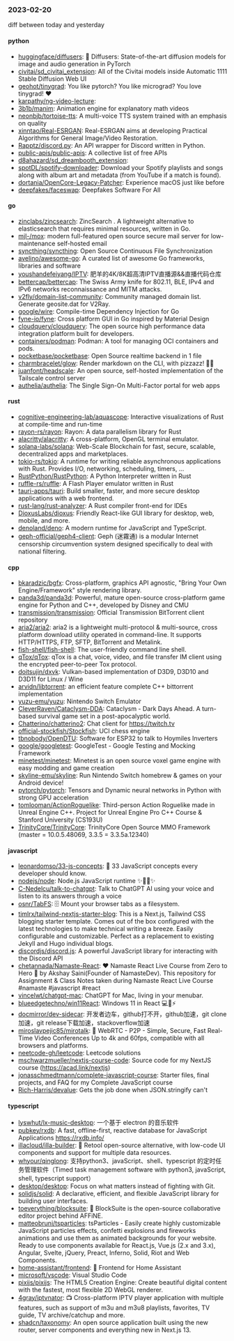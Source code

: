 ### 2023-02-20
diff between today and yesterday

#### python
* [huggingface/diffusers](https://github.com/huggingface/diffusers): 🤗 Diffusers: State-of-the-art diffusion models for image and audio generation in PyTorch
* [civitai/sd_civitai_extension](https://github.com/civitai/sd_civitai_extension): All of the Civitai models inside Automatic 1111 Stable Diffusion Web UI
* [geohot/tinygrad](https://github.com/geohot/tinygrad): You like pytorch? You like micrograd? You love tinygrad! ❤️
* [karpathy/ng-video-lecture](https://github.com/karpathy/ng-video-lecture): 
* [3b1b/manim](https://github.com/3b1b/manim): Animation engine for explanatory math videos
* [neonbjb/tortoise-tts](https://github.com/neonbjb/tortoise-tts): A multi-voice TTS system trained with an emphasis on quality
* [xinntao/Real-ESRGAN](https://github.com/xinntao/Real-ESRGAN): Real-ESRGAN aims at developing Practical Algorithms for General Image/Video Restoration.
* [Rapptz/discord.py](https://github.com/Rapptz/discord.py): An API wrapper for Discord written in Python.
* [public-apis/public-apis](https://github.com/public-apis/public-apis): A collective list of free APIs
* [d8ahazard/sd_dreambooth_extension](https://github.com/d8ahazard/sd_dreambooth_extension): 
* [spotDL/spotify-downloader](https://github.com/spotDL/spotify-downloader): Download your Spotify playlists and songs along with album art and metadata (from YouTube if a match is found).
* [dortania/OpenCore-Legacy-Patcher](https://github.com/dortania/OpenCore-Legacy-Patcher): Experience macOS just like before
* [deepfakes/faceswap](https://github.com/deepfakes/faceswap): Deepfakes Software For All

#### go
* [zinclabs/zincsearch](https://github.com/zinclabs/zincsearch): ZincSearch . A lightweight alternative to elasticsearch that requires minimal resources, written in Go.
* [mjl-/mox](https://github.com/mjl-/mox): modern full-featured open source secure mail server for low-maintenance self-hosted email
* [syncthing/syncthing](https://github.com/syncthing/syncthing): Open Source Continuous File Synchronization
* [avelino/awesome-go](https://github.com/avelino/awesome-go): A curated list of awesome Go frameworks, libraries and software
* [youshandefeiyang/IPTV](https://github.com/youshandefeiyang/IPTV): 肥羊的4K/8K超高清IPTV直播源&&直播代码仓库
* [bettercap/bettercap](https://github.com/bettercap/bettercap): The Swiss Army knife for 802.11, BLE, IPv4 and IPv6 networks reconnaissance and MITM attacks.
* [v2fly/domain-list-community](https://github.com/v2fly/domain-list-community): Community managed domain list. Generate geosite.dat for V2Ray.
* [google/wire](https://github.com/google/wire): Compile-time Dependency Injection for Go
* [fyne-io/fyne](https://github.com/fyne-io/fyne): Cross platform GUI in Go inspired by Material Design
* [cloudquery/cloudquery](https://github.com/cloudquery/cloudquery): The open source high performance data integration platform built for developers.
* [containers/podman](https://github.com/containers/podman): Podman: A tool for managing OCI containers and pods.
* [pocketbase/pocketbase](https://github.com/pocketbase/pocketbase): Open Source realtime backend in 1 file
* [charmbracelet/glow](https://github.com/charmbracelet/glow): Render markdown on the CLI, with pizzazz! 💅🏻
* [juanfont/headscale](https://github.com/juanfont/headscale): An open source, self-hosted implementation of the Tailscale control server
* [authelia/authelia](https://github.com/authelia/authelia): The Single Sign-On Multi-Factor portal for web apps

#### rust
* [cognitive-engineering-lab/aquascope](https://github.com/cognitive-engineering-lab/aquascope): Interactive visualizations of Rust at compile-time and run-time
* [rayon-rs/rayon](https://github.com/rayon-rs/rayon): Rayon: A data parallelism library for Rust
* [alacritty/alacritty](https://github.com/alacritty/alacritty): A cross-platform, OpenGL terminal emulator.
* [solana-labs/solana](https://github.com/solana-labs/solana): Web-Scale Blockchain for fast, secure, scalable, decentralized apps and marketplaces.
* [tokio-rs/tokio](https://github.com/tokio-rs/tokio): A runtime for writing reliable asynchronous applications with Rust. Provides I/O, networking, scheduling, timers, ...
* [RustPython/RustPython](https://github.com/RustPython/RustPython): A Python Interpreter written in Rust
* [ruffle-rs/ruffle](https://github.com/ruffle-rs/ruffle): A Flash Player emulator written in Rust
* [tauri-apps/tauri](https://github.com/tauri-apps/tauri): Build smaller, faster, and more secure desktop applications with a web frontend.
* [rust-lang/rust-analyzer](https://github.com/rust-lang/rust-analyzer): A Rust compiler front-end for IDEs
* [DioxusLabs/dioxus](https://github.com/DioxusLabs/dioxus): Friendly React-like GUI library for desktop, web, mobile, and more.
* [denoland/deno](https://github.com/denoland/deno): A modern runtime for JavaScript and TypeScript.
* [geph-official/geph4-client](https://github.com/geph-official/geph4-client): Geph (迷霧通) is a modular Internet censorship circumvention system designed specifically to deal with national filtering.

#### cpp
* [bkaradzic/bgfx](https://github.com/bkaradzic/bgfx): Cross-platform, graphics API agnostic, "Bring Your Own Engine/Framework" style rendering library.
* [panda3d/panda3d](https://github.com/panda3d/panda3d): Powerful, mature open-source cross-platform game engine for Python and C++, developed by Disney and CMU
* [transmission/transmission](https://github.com/transmission/transmission): Official Transmission BitTorrent client repository
* [aria2/aria2](https://github.com/aria2/aria2): aria2 is a lightweight multi-protocol & multi-source, cross platform download utility operated in command-line. It supports HTTP/HTTPS, FTP, SFTP, BitTorrent and Metalink.
* [fish-shell/fish-shell](https://github.com/fish-shell/fish-shell): The user-friendly command line shell.
* [qTox/qTox](https://github.com/qTox/qTox): qTox is a chat, voice, video, and file transfer IM client using the encrypted peer-to-peer Tox protocol.
* [doitsujin/dxvk](https://github.com/doitsujin/dxvk): Vulkan-based implementation of D3D9, D3D10 and D3D11 for Linux / Wine
* [arvidn/libtorrent](https://github.com/arvidn/libtorrent): an efficient feature complete C++ bittorrent implementation
* [yuzu-emu/yuzu](https://github.com/yuzu-emu/yuzu): Nintendo Switch Emulator
* [CleverRaven/Cataclysm-DDA](https://github.com/CleverRaven/Cataclysm-DDA): Cataclysm - Dark Days Ahead. A turn-based survival game set in a post-apocalyptic world.
* [Chatterino/chatterino2](https://github.com/Chatterino/chatterino2): Chat client for https://twitch.tv
* [official-stockfish/Stockfish](https://github.com/official-stockfish/Stockfish): UCI chess engine
* [tbnobody/OpenDTU](https://github.com/tbnobody/OpenDTU): Software for ESP32 to talk to Hoymiles Inverters
* [google/googletest](https://github.com/google/googletest): GoogleTest - Google Testing and Mocking Framework
* [minetest/minetest](https://github.com/minetest/minetest): Minetest is an open source voxel game engine with easy modding and game creation
* [skyline-emu/skyline](https://github.com/skyline-emu/skyline): Run Nintendo Switch homebrew & games on your Android device!
* [pytorch/pytorch](https://github.com/pytorch/pytorch): Tensors and Dynamic neural networks in Python with strong GPU acceleration
* [tomlooman/ActionRoguelike](https://github.com/tomlooman/ActionRoguelike): Third-person Action Roguelike made in Unreal Engine C++. Project for Unreal Engine Pro C++ Course & Stanford University (CS193U)
* [TrinityCore/TrinityCore](https://github.com/TrinityCore/TrinityCore): TrinityCore Open Source MMO Framework (master = 10.0.5.48069, 3.3.5 = 3.3.5a.12340)

#### javascript
* [leonardomso/33-js-concepts](https://github.com/leonardomso/33-js-concepts): 📜 33 JavaScript concepts every developer should know.
* [nodejs/node](https://github.com/nodejs/node): Node.js JavaScript runtime ✨🐢🚀✨
* [C-Nedelcu/talk-to-chatgpt](https://github.com/C-Nedelcu/talk-to-chatgpt): Talk to ChatGPT AI using your voice and listen to its answers through a voice
* [osnr/TabFS](https://github.com/osnr/TabFS): 🗄 Mount your browser tabs as a filesystem.
* [timlrx/tailwind-nextjs-starter-blog](https://github.com/timlrx/tailwind-nextjs-starter-blog): This is a Next.js, Tailwind CSS blogging starter template. Comes out of the box configured with the latest technologies to make technical writing a breeze. Easily configurable and customizable. Perfect as a replacement to existing Jekyll and Hugo individual blogs.
* [discordjs/discord.js](https://github.com/discordjs/discord.js): A powerful JavaScript library for interacting with the Discord API
* [chetannada/Namaste-React](https://github.com/chetannada/Namaste-React): ❤ Namaste React Live Course from Zero to Hero 🚀 by Akshay Saini(Founder of NamasteDev). This repository for Assignment & Class Notes taken during Namaste React Live Course #namaste #javascript #react
* [vincelwt/chatgpt-mac](https://github.com/vincelwt/chatgpt-mac): ChatGPT for Mac, living in your menubar.
* [blueedgetechno/win11React](https://github.com/blueedgetechno/win11React): Windows 11 in React 💻🌈⚡
* [docmirror/dev-sidecar](https://github.com/docmirror/dev-sidecar): 开发者边车，github打不开，github加速，git clone加速，git release下载加速，stackoverflow加速
* [miroslavpejic85/mirotalk](https://github.com/miroslavpejic85/mirotalk): 🚀 WebRTC - P2P - Simple, Secure, Fast Real-Time Video Conferences Up to 4k and 60fps, compatible with all browsers and platforms.
* [neetcode-gh/leetcode](https://github.com/neetcode-gh/leetcode): Leetcode solutions
* [mschwarzmueller/nextjs-course-code](https://github.com/mschwarzmueller/nextjs-course-code): Source code for my NextJS course (https://acad.link/nextjs)
* [jonasschmedtmann/complete-javascript-course](https://github.com/jonasschmedtmann/complete-javascript-course): Starter files, final projects, and FAQ for my Complete JavaScript course
* [Rich-Harris/devalue](https://github.com/Rich-Harris/devalue): Gets the job done when JSON.stringify can't

#### typescript
* [lyswhut/lx-music-desktop](https://github.com/lyswhut/lx-music-desktop): 一个基于 electron 的音乐软件
* [pubkey/rxdb](https://github.com/pubkey/rxdb): A fast, offline-first, reactive database for JavaScript Applications https://rxdb.info/
* [illacloud/illa-builder](https://github.com/illacloud/illa-builder): 🚀 Retool open-source alternative, with low-code UI components and support for multiple data resources.
* [whyour/qinglong](https://github.com/whyour/qinglong): 支持python3、javaScript、shell、typescript 的定时任务管理软件（Timed task management software with python3, javaScript, shell, typescript support）
* [desktop/desktop](https://github.com/desktop/desktop): Focus on what matters instead of fighting with Git.
* [solidjs/solid](https://github.com/solidjs/solid): A declarative, efficient, and flexible JavaScript library for building user interfaces.
* [toeverything/blocksuite](https://github.com/toeverything/blocksuite): 💠 BlockSuite is the open-source collaborative editor project behind AFFiNE.
* [matteobruni/tsparticles](https://github.com/matteobruni/tsparticles): tsParticles - Easily create highly customizable JavaScript particles effects, confetti explosions and fireworks animations and use them as animated backgrounds for your website. Ready to use components available for React.js, Vue.js (2.x and 3.x), Angular, Svelte, jQuery, Preact, Inferno, Solid, Riot and Web Components.
* [home-assistant/frontend](https://github.com/home-assistant/frontend): 🍭 Frontend for Home Assistant
* [microsoft/vscode](https://github.com/microsoft/vscode): Visual Studio Code
* [pixijs/pixijs](https://github.com/pixijs/pixijs): The HTML5 Creation Engine: Create beautiful digital content with the fastest, most flexible 2D WebGL renderer.
* [4gray/iptvnator](https://github.com/4gray/iptvnator): 📺 Cross-platform IPTV player application with multiple features, such as support of m3u and m3u8 playlists, favorites, TV guide, TV archive/catchup and more.
* [shadcn/taxonomy](https://github.com/shadcn/taxonomy): An open source application built using the new router, server components and everything new in Next.js 13.
